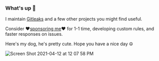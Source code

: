 ### What's up 👋

I maintain [Gitleaks](https://github.com/zricethezav/gitleaks) and a few other projects you might find useful.

Consider ❤[sponsoring me](https://github.com/sponsors/zricethezav)❤ for 1-1 time, developing custom rules, and faster responses on issues.

Here's my dog, he's pretty cute. Hope you have a nice day ☮️


![Screen Shot 2021-04-12 at 12 07 58 PM](https://user-images.githubusercontent.com/15034943/114426174-cac91c80-9b87-11eb-8a40-49fe743d6763.png)


<!--
**zricethezav/zricethezav** is a ✨ _special_ ✨ repository because its `README.md` (this file) appears on your GitHub profile.

Here are some ideas to get you started:

- 🔭 I’m currently working on ...
- 🌱 I’m currently learning ...
- 👯 I’m looking to collaborate on ...
- 🤔 I’m looking for help with ...
- 💬 Ask me about ...
- 📫 How to reach me: ...
- 😄 Pronouns: ...
- ⚡ Fun fact: ...
-->
